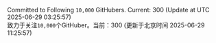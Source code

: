 Committed to Following `10,000` GitHubers. Current: <!-- FOLLOWING_COUNT -->300<!-- FOLLOWING_COUNT --> (Update at UTC <!-- LAST_UPDATED -->2025-06-29 03:25:57<!-- LAST_UPDATED -->)<br>
致力于关注`10,000`个GitHuber。当前：<!-- FOLLOWING_COUNT -->300<!-- FOLLOWING_COUNT --> (更新于北京时间 <!-- LAST_UPDATED_CST -->2025-06-29 11:25:57<!-- LAST_UPDATED_CST -->)
